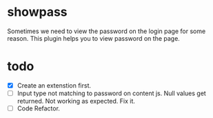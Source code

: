 # showpass

Sometimes we need to view the password on the login page for some reason. This plugin helps you to view password on the page.

# todo

- [x] Create an extenstion first.
- [ ] Input type not matching to password on content js. Null values get returned. Not working as expected. Fix it.
- [ ] Code Refactor.
